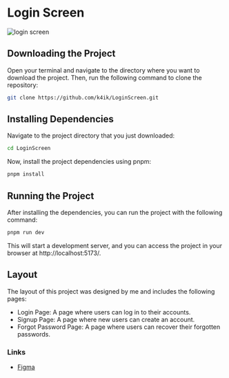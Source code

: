 # Login Screen
<img src="https://media.discordapp.net/attachments/1129232473470029864/1197314776284549240/mockup.jpg?ex=65bad147&is=65a85c47&hm=abfed5cfc3706f12e8b080904e697fa415c0f47b3a9e68e3fd8782a959df6907&=&format=webp&width=657&height=467" alt="login screen">

## Downloading the Project
Open your terminal and navigate to the directory where you want to download the project. Then, run the following command to clone the repository:

```bash
git clone https://github.com/k4ik/LoginScreen.git
```

## Installing Dependencies
Navigate to the project directory that you just downloaded:

```bash
cd LoginScreen
```
Now, install the project dependencies using pnpm:

```bash
pnpm install
```

## Running the Project
After installing the dependencies, you can run the project with the following command:

```bash
pnpm run dev
```

This will start a development server, and you can access the project in your browser at http://localhost:5173/.

## Layout
The layout of this project was designed by me and includes the following pages:

- Login Page: A page where users can log in to their accounts.
- Signup Page: A page where new users can create an account.
- Forgot Password Page: A page where users can recover their forgotten passwords.
### Links
- [Figma](https://www.figma.com/file/N3O2tZULL2gkw13S3CFGBX/Login?type=design&mode=design&t=ckh1IOQjeRl0s5kF-1)